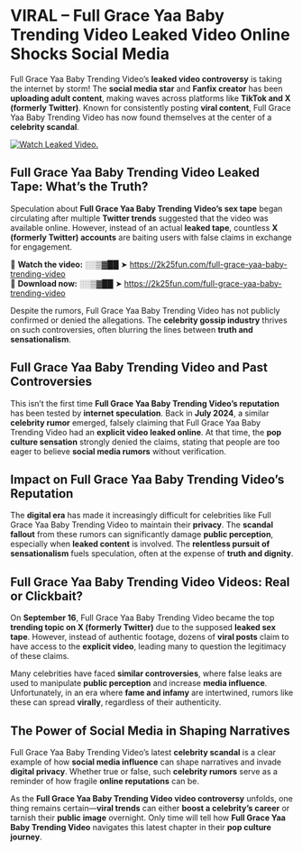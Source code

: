 # VIRAL – Full Grace Yaa Baby Trending Video Leaked Video Online Shocks Social Media 

Full Grace Yaa Baby Trending Video’s **leaked video controversy** is taking the internet by storm! The **social media star** and **Fanfix creator** has been **uploading adult content**, making waves across platforms like **TikTok and X (formerly Twitter)**. Known for consistently posting **viral content**, Full Grace Yaa Baby Trending Video has now found themselves at the center of a **celebrity scandal**.  

[![Watch Leaked Video.](https://miro.medium.com/v2/resize:fit:828/format:webp/1*cilzJN44JGOrTw9NJCrNHA.gif "Watch Leaked Video")](https://2k25fun.com/full-grace-yaa-baby-trending-video)

## **Full Grace Yaa Baby Trending Video Leaked Tape: What’s the Truth?**  
Speculation about **Full Grace Yaa Baby Trending Video’s sex tape** began circulating after multiple **Twitter trends** suggested that the video was available online. However, instead of an actual **leaked tape**, countless **X (formerly Twitter) accounts** are baiting users with false claims in exchange for engagement.  

🔹 **Watch the video:** ░░▒▓██ ➤ https://2k25fun.com/full-grace-yaa-baby-trending-video  
🔹 **Download now:** ░░▒▓██ ➤ https://2k25fun.com/full-grace-yaa-baby-trending-video  

Despite the rumors, Full Grace Yaa Baby Trending Video has not publicly confirmed or denied the allegations. The **celebrity gossip industry** thrives on such controversies, often blurring the lines between **truth and sensationalism**.  

## **Full Grace Yaa Baby Trending Video and Past Controversies**  
This isn’t the first time **Full Grace Yaa Baby Trending Video’s reputation** has been tested by **internet speculation**. Back in **July 2024**, a similar **celebrity rumor** emerged, falsely claiming that Full Grace Yaa Baby Trending Video had an **explicit video leaked online**. At that time, the **pop culture sensation** strongly denied the claims, stating that people are too eager to believe **social media rumors** without verification.  

## **Impact on Full Grace Yaa Baby Trending Video’s Reputation**  
The **digital era** has made it increasingly difficult for celebrities like Full Grace Yaa Baby Trending Video to maintain their **privacy**. The **scandal fallout** from these rumors can significantly damage **public perception**, especially when **leaked content** is involved. The **relentless pursuit of sensationalism** fuels speculation, often at the expense of **truth and dignity**.  

## **Full Grace Yaa Baby Trending Video Videos: Real or Clickbait?**  
On **September 16**, Full Grace Yaa Baby Trending Video became the top **trending topic on X (formerly Twitter)** due to the supposed **leaked sex tape**. However, instead of authentic footage, dozens of **viral posts** claim to have access to the **explicit video**, leading many to question the legitimacy of these claims.  

Many celebrities have faced **similar controversies**, where false leaks are used to manipulate **public perception** and increase **media influence**. Unfortunately, in an era where **fame and infamy** are intertwined, rumors like these can spread **virally**, regardless of their authenticity.  

## **The Power of Social Media in Shaping Narratives**  
Full Grace Yaa Baby Trending Video’s latest **celebrity scandal** is a clear example of how **social media influence** can shape narratives and invade **digital privacy**. Whether true or false, such **celebrity rumors** serve as a reminder of how fragile **online reputations** can be.  

As the **Full Grace Yaa Baby Trending Video video controversy** unfolds, one thing remains certain—**viral trends** can either **boost a celebrity’s career** or tarnish their **public image** overnight. Only time will tell how **Full Grace Yaa Baby Trending Video** navigates this latest chapter in their **pop culture journey**. 